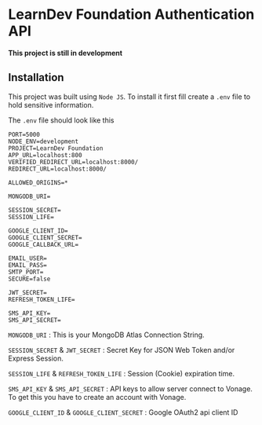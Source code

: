 # LearnDev Foundation Authentication API

**This project is still in development**

## Installation

This project was built using `Node JS`. To install it first fill create a `.env` file to hold sensitive information.

The `.env` file should look like this

```.env
PORT=5000
NODE_ENV=development
PROJECT=LearnDev Foundation
APP_URL=localhost:800
VERIFIED_REDIRECT_URL=localhost:8000/
REDIRECT_URL=localhost:8000/

ALLOWED_ORIGINS=*

MONGODB_URI=

SESSION_SECRET=
SESSION_LIFE=

GOOGLE_CLIENT_ID=
GOOGLE_CLIENT_SECRET=
GOOGLE_CALLBACK_URL=

EMAIL_USER=
EMAIL_PASS=
SMTP_PORT=
SECURE=false

JWT_SECRET=
REFRESH_TOKEN_LIFE=

SMS_API_KEY=
SMS_API_SECRET=
```

`MONGODB_URI` : This is your MongoDB Atlas Connection String.

`SESSION_SECRET` & `JWT_SECRET` : Secret Key for JSON Web Token and/or Express Session.

`SESSION_LIFE` & `REFRESH_TOKEN_LIFE` : Session (Cookie) expiration time.

`SMS_API_KEY` & `SMS_API_SECRET` : API keys to allow server connect to Vonage. To get this you have to create an account with Vonage.

`GOOGLE_CLIENT_ID` & `GOOGLE_CLIENT_SECRET` : Google OAuth2 api client ID